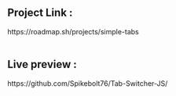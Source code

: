 <h2>Project Link :</h2>
https://roadmap.sh/projects/simple-tabs
<br>
<br>
<h2>Live preview :</h2>
https://github.com/Spikebolt76/Tab-Switcher-JS/
